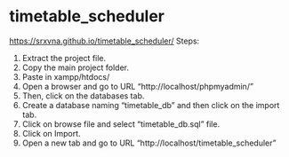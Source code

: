 # timetable_scheduler
https://srxvna.github.io/timetable_scheduler/
Steps:
1. Extract the project file.
2. Copy the main project folder.
3. Paste in xampp/htdocs/
4. Open a browser and go to URL “http://localhost/phpmyadmin/”
5. Then, click on the databases tab.
6. Create a database naming “timetable_db” and then click on the import tab.
7. Click on browse file and select “timetable_db.sql” file.
8. Click on Import.
9. Open a new tab and go to URL “http://localhost/timetable_scheduler”
